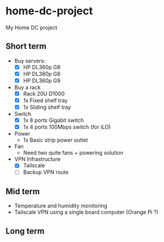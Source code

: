# home-dc-project
My Home DC project 

## Short term

- Buy servers:
  - [x] HP DL360p G8
  - [x] HP DL380p G8
  - [x] HP DL360p G9
- Buy a rack
  - [x] Rack 20U D1000
  - [x] 1x Fixed shelf tray
  - [x] 1x Sliding shelf tray
- Switch
  - [x] 1x 8 ports Gigabit switch
  - [x] 1x 4 ports 100Mbps switch (for iLO)
- Power
  - 1x Basic strip power outlet
- Fan
  - Need two quite fans + powering solution
- VPN Infrastructure
  - [x] Tailscale
  - [ ] Backup VPN route

## Mid term
- Temperature and humidity monitoring
- Tailscale VPN using a single board computer (Orange Pi ?)


## Long term
